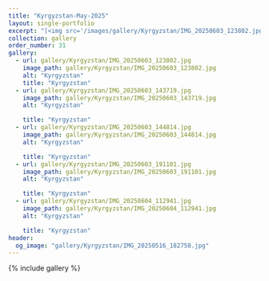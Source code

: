 ```yaml
---
title: "Kyrgyzstan-May-2025"
layout: single-portfolio
excerpt: "[<img src='/images/gallery/Kyrgyzstan/IMG_20250603_123802.jpg' alt=''>](https://nt-hung.github.io/gallery/Kyrgyzstan/)"
collection: gallery
order_number: 31
gallery:
  - url: gallery/Kyrgyzstan/IMG_20250603_123802.jpg
    image_path: gallery/Kyrgyzstan/IMG_20250603_123802.jpg
    alt: "Kyrgyzstan"
    title: "Kyrgyzstan"
  - url: gallery/Kyrgyzstan/IMG_20250603_143719.jpg
    image_path: gallery/Kyrgyzstan/IMG_20250603_143719.jpg
    alt: "Kyrgyzstan"

    title: "Kyrgyzstan"
  - url: gallery/Kyrgyzstan/IMG_20250603_144814.jpg
    image_path: gallery/Kyrgyzstan/IMG_20250603_144814.jpg
    alt: "Kyrgyzstan"

    title: "Kyrgyzstan"
  - url: gallery/Kyrgyzstan/IMG_20250603_191101.jpg
    image_path: gallery/Kyrgyzstan/IMG_20250603_191101.jpg
    alt: "Kyrgyzstan"

    title: "Kyrgyzstan"
  - url: gallery/Kyrgyzstan/IMG_20250604_112941.jpg
    image_path: gallery/Kyrgyzstan/IMG_20250604_112941.jpg
    alt: "Kyrgyzstan"

    title: "Kyrgyzstan"
header:
  og_image: "gallery/Kyrgyzstan/IMG_20250516_182758.jpg"
---
```

{% include gallery %}
